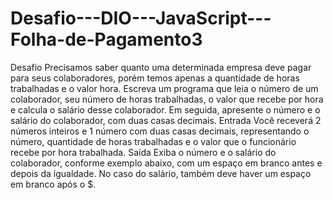 # Desafio---DIO---JavaScript---Folha-de-Pagamento3
Desafio  Precisamos saber quanto uma determinada empresa deve pagar para seus   colaboradores, porém temos apenas a quantidade de horas trabalhadas e o valor   hora. Escreva um programa que leia o número de um colaborador, seu número de   horas trabalhadas, o valor que recebe por hora e calcula o salário desse   colaborador. Em seguida, apresente o número e o salário do colaborador, com duas   casas decimais.     Entrada  Você receverá 2 números inteiros e 1 número com duas casas decimais,   representando o número, quantidade de horas trabalhadas e o valor que o   funcionário recebe por hora trabalhada.    Saída  Exiba o número e o salário do colaborador, conforme exemplo abaixo, com um   espaço em branco antes e depois da igualdade. No caso do salário, também deve   haver um espaço em branco após o $.
